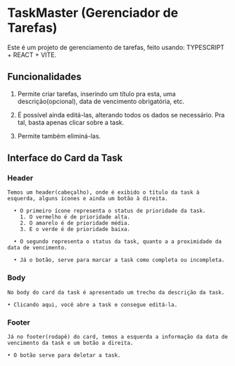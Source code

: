 # TaskMaster (Gerenciador de Tarefas)

  Este é um projeto de gerenciamento de tarefas, feito usando: TYPESCRIPT + REACT + VITE.
  
## Funcionalidades

  1. Permite criar tarefas, inserindo um título pra esta, uma descrição(opcional), data de vencimento obrigatória, etc.

  2. É possível ainda editá-las, alterando todos os dados se necessário. Pra tal, basta apenas clicar sobre a task.

  3. Permite também eliminá-las.

## Interface do Card da Task

### Header

    Temos um header(cabeçalho), onde é exibido o título da task à esquerda, alguns ícones e ainda um botão à direita.
    
      • O primeiro ícone representa o status de prioridade da task.
        1. O vermelho é de prioridade alta.
        2. O amarelo é de prioridade média.
        3. E o verde é de prioridade baixa.

      • O segundo representa o status da task, quanto a a proximidade da data de vencimento.

      • Já o botão, serve para marcar a task como completa ou incompleta.

### Body

    No body do card da task é apresentado um trecho da descrição da task.

    • Clicando aqui, você abre a task e consegue editá-la.

### Footer

    Já no footer(rodapê) do card, temos a esquerda a informação da data de vencimento da task e um botão a direita.
    
    • O botão serve para deletar a task.